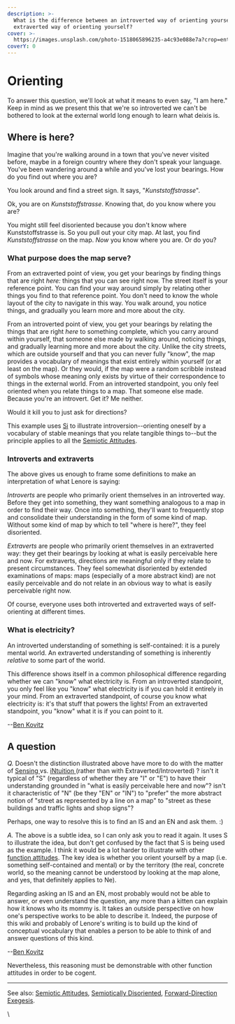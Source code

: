 ```yaml
---
description: >-
  What is the difference between an introverted way of orienting yourself and an
  extraverted way of orienting yourself?
cover: >-
  https://images.unsplash.com/photo-1518065896235-a4c93e088e7a?crop=entropy&cs=srgb&fm=jpg&ixid=M3wxOTcwMjR8MHwxfHNlYXJjaHwyfHxjb21wYXNzfGVufDB8fHx8MTczODAzNjMwMHww&ixlib=rb-4.0.3&q=85
coverY: 0
---
```


# Orienting

To answer this question, we'll look at what it means to even say, "I am here." Keep in mind as we present this that we're so introverted we can't be bothered to look at the external world long enough to learn what deixis is.

## Where is here?

Imagine that you're walking around in a town that you've never visited before, maybe in a foreign country where they don't speak your language. You've been wandering around a while and you've lost your bearings. How do you find out where you are?

You look around and find a street sign. It says, "_Kunststoffstrasse_".

Ok, you are on _Kunststoffstrasse_. Knowing that, do you know where you are?

You might still feel disoriented because you don't know where Kunststoffstrasse is. So you pull out your city map. At last, you find _Kunststoffstrasse_ on the map. _Now_ you know where you are. Or do you?

### What purpose does the map serve?

From an extraverted point of view, you get your bearings by finding things that are right _here:_ things that you can see right now. The street itself is your reference point. You can find your way around simply by relating other things you find to that reference point. You don't need to know the whole layout of the city to navigate in this way. You walk around, you notice things, and gradually you learn more and more about the city.

From an introverted point of view, you get your bearings by relating the things that are right _here_ to something complete, which you carry around within yourself, that someone else made by walking around, noticing things, and gradually learning more and more about the city. Unlike the city streets, which are outside yourself and that you can never fully "know", the map provides a vocabulary of meanings that exist entirely within yourself (or at least on the map). Or they would, if the map were a random scribble instead of symbols whose meaning only exists by virtue of their correspondence to things in the external world. From an introverted standpoint, you only feel oriented when you relate things to a map. That someone else made. Because you're an introvert. Get it? Me neither.

Would it kill you to just ask for directions?

This example uses [Si](../../fundamentals/function-attitude/perception/sensation/introverted-sensation.md) to illustrate introversion--orienting oneself by a vocabulary of stable meanings that you relate tangible things to--but the principle applies to all the [Semiotic Attitudes](../semiotic-attitude/).

### Introverts and extraverts

The above gives us enough to frame some definitions to make an interpretation of what Lenore is saying:

_Introverts_ are people who primarily orient themselves in an introverted way. Before they get into something, they want something analogous to a map in order to find their way. Once into something, they'll want to frequently stop and consolidate their understanding in the form of some kind of map. Without some kind of map by which to tell "where is here?", they feel disoriented.

_Extraverts_ are people who primarily orient themselves in an extraverted way: they get their bearings by looking at what is easily perceivable here and now. For extraverts, directions are meaningful only if they relate to present circumstances. They feel somewhat disoriented by extended examinations of maps: maps (especially of a more abstract kind) are not easily perceivable and do not relate in an obvious way to what is easily perceivable right now.

Of course, everyone uses both introverted and extraverted ways of self-orienting at different times.

### What is electricity?

An introverted understanding of something is self-contained: it is a purely mental world. An extraverted understanding of something is inherently _relative_ to some part of the world.

This difference shows itself in a common philosophical difference regarding whether we can "know" what electricity is. From an introverted standpoint, you only feel like you "know" what electricity is if you can hold it entirely in your mind. From an extraverted standpoint, of course you know what electricity is: it's that stuff that powers the lights! From an extraverted standpoint, you "know" what it is if you can point to it.

\--[Ben Kovitz](https://web.archive.org/web/20070118003350/http://greenlightwiki.com/lenore-exegesis/Ben_Kovitz)

## A question

_Q._ Doesn't the distinction illustrated above have more to do with the matter of [Sensing ](../../fundamentals/function-attitude/perception/sensation/)vs. [iNtuition ](../../fundamentals/function-attitude/perception/intuition/)(rather than with Extraverted/Introverted) ? isn't it typical of "S" (regardless of whether they are "I" or "E") to have their understanding grounded in "what is easily perceivable here and now"? isn't it characteristic of "N" (be they "EN" or "IN") to "prefer" the more abstract notion of "street as represented by a line on a map" to "street as these buildings and traffic lights and shop signs"?

Perhaps, one way to resolve this is to find an IS and an EN and ask them. :)

_A._ The above is a subtle idea, so I can only ask you to read it again. It uses S to illustrate the idea, but don't get confused by the fact that S is being used as the example. I think it would be a lot harder to illustrate with other [function attitudes](../../fundamentals/function-attitude/). The key idea is whether you orient yourself by a map (i.e. something self-contained and mental) or by the territory (the real, concrete world, so the meaning cannot be understood by looking at the map alone, and yes, that definitely applies to Ne).

Regarding asking an IS and an EN, most probably would not be able to answer, or even understand the question, any more than a kitten can explain how it knows who its mommy is. It takes an outside perspective on how one's perspective works to be able to describe it. Indeed, the purpose of this wiki and probably of Lenore's writing is to build up the kind of conceptual vocabulary that enables a person to be able to think of and answer questions of this kind.

\--[Ben Kovitz](https://web.archive.org/web/20070118003350/http://greenlightwiki.com/lenore-exegesis/Ben_Kovitz)

Nevertheless, this reasoning must be demonstrable with other function attitudes in order to be cogent.

***

See also: [Semiotic Attitudes](../semiotic-attitude/), [Semiotically Disoriented](../semiotic-attitude/semiotically-disoriented.md), [Forward-Direction Exegesis](../../exegeses-and-hypotheses/forward-direction.md).

\
